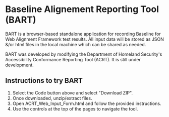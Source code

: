 # Baseline Alignement Reporting Tool (BART)

BART is a browser-based standalone application for recording Baseline for Web Alignment Framework test results. All input data will be stored as JSON &/or html files in the local machine which can be shared as needed.

BART was developed by modifying the Department of Homeland Security's Accessibility Conformance Reporting Tool (ACRT). It is still under development.

## Instructions to try BART

1. Select the Code button above and select "Download ZIP".
2. Once downloaded, unzip/extract files.
3. Open ACRT_Web_Input_Form.html and follow the provided instructions.
4. Use the controls at the top of the pages to navigate the tool.
